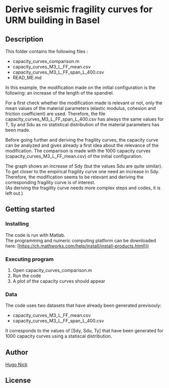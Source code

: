 # Derive seismic fragility curves for URM building in Basel

## Description

This folder contains the following files :  
 
* capacity\_curves\_comparison.m
* capacity\_curves\_M3\_L\_FF_mean.csv
* capacity\_curves\_M3\_L\_FF\_span\_L\_400.csv
* READ\_ME.md

In this example, the modification made on the initial configuration is the following: an increase of the length of the spandrel.

For a first check whether the modification made is relevant or not, only the mean values of the material parameters (elastic modulus, cohesion and friction coefficient) are used. Therefore, the file capacity\_curves\_M3\_L\_FF\_span\_L\_400.csv has always the same values for T, Sy and Sdu as no statistical distribution of the material parameters has been made.

Before going further and deriving the fragility curves, the capacity curve can be analyzed and gives already a first idea about the relevance of the modification. The comparison is made with the 1000 capacity curves (capacity\_curves\_M3\_L\_FF\_mean.csv) of the initial configuration.

The graph shows an increase of Sdy (but the values Sdu are quite similar). To get closer to the empirical fragility curve one need an increase in Sdy. Therefore, the modification seems to be relevant and deriving the corresponding fragility curve is of interest.  
(As deriving the fragility curve needs more complex steps and codes, it is left out.)

## Getting started

### Installing

The code is run with Matlab.  
The programming and numeric computing platform can be downloaded here:
[https://ch.mathworks.com/help/install/install-products.html]()

### Executing program

1. Open capacity\_curves\_comparison.m  
2. Run the code 
3. A plot of the capacity curves should appear

### Data

The code uses two datasets that have already been generated previsouly:  

* capacity\_curves\_M3\_L\_FF\_mean.csv
* capacity\_curves\_M3\_L\_FF\_span\_L\_400.csv

It corresponds to the values of [Sdy, Sdu, Ty] that have been generated for 1000 capacity curves using a statiscal distribution. 

## Author

[Hugo Nick](hugo.nick@epfl.ch)

## License







